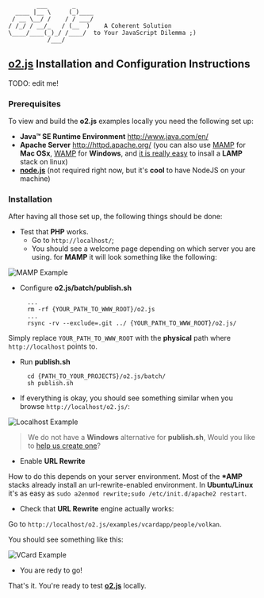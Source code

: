             ___       _
      ____ |__ \     (_)____
     / __ \__/ /    / / ___/
    / /_/ / __/_   / (__  )    A Coherent Solution
    \____/____(_)_/ /____/  to Your JavaScript Dilemma ;)
               /___/

**[o2.js](http://o2js.com/)** Installation and Configuration Instructions
--------------------------------------------------------------------------------

TODO: edit me!

### Prerequisites


To view and build the **o2.js** examples locally you need the following set up:

* **Java™ SE Runtime Environment** <http://www.java.com/en/>
* **Apache Server** <http://httpd.apache.org/> (you can also use
[MAMP](http://mamp.info/en/index.html) for **Mac OSx**,
[WAMP](http://www.wampserver.com/en/) for **Windows**, and
[it is really easy](https://help.ubuntu.com/community/ApacheMySQLPHP) to insall
a **LAMP** stack on linux)
* [**node.js**](http://nodejs.org/) (not required right now, but it's
**cool** to have NodeJS on your machine)

### Installation

After having all those set up, the following things should be done:

* Test that **PHP** works.
    * Go to `http://localhost/`;
    * You should see a welcome page depending on which server you are using.
    for **MAMP** it will look something like the following:

![MAMP Example](http://o2js.com/assets/mamp.png)

* Configure **o2.js/batch/publish.sh**

        ...
        rm -rf {YOUR_PATH_TO_WWW_ROOT}/o2.js
        ...
        rsync -rv --exclude=.git ../ {YOUR_PATH_TO_WWW_ROOT}/o2.js/

Simply replace `YOUR_PATH_TO_WWW_ROOT` with the **physical**
path where `http://localhost` points to.

* Run **publish.sh**

        cd {PATH_TO_YOUR_PROJECTS}/o2.js/batch/
        sh publish.sh

* If everything is okay, you should see something similar when you
browse `http://localhost/o2.js/`:

![Localhost Example](http://o2js.com/assets/localhost.png)

> We do not have a **Windows** alternative for **publish.sh**,
> Would you like to
> [help us create one](https://github.com/v0lkan/o2.js/issues/80)?

* Enable **URL Rewrite**

How to do this depends on your server environment. Most of the **\*AMP**
stacks already install an url-rewrite-enabled environment. In **Ubuntu/Linux**
it's as easy as `sudo a2enmod rewrite;sudo /etc/init.d/apache2 restart`.

* Check that **URL Rewrite** engine actually works:

Go to `http://localhost/o2.js/examples/vcardapp/people/volkan`.

You should see something like this:

![VCard Example](http://o2js.com/assets/vcard.png)

* You are redy to go!

That's it. You're ready to test **[o2.js](http://o2js.com/)** locally.
